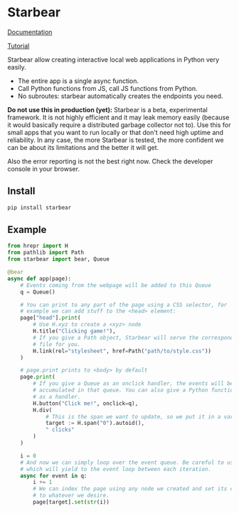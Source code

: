 
# Starbear

[Documentation](https://starbear.readthedocs.io/en/latest/)

[Tutorial](https://starbear.readthedocs.io/en/latest/tutorial.html#tutorial)

Starbear allow creating interactive local web applications in Python very easily.

* The entire app is a single async function.
* Call Python functions from JS, call JS functions from Python.
* No subroutes: starbear automatically creates the endpoints you need.

**Do not use this in production (yet):** Starbear is a beta, experimental framework. It is not highly efficient and it may leak memory easily (because it would basically require a distributed garbage collector not to). Use this for small apps that you want to run locally or that don't need high uptime and reliability. In any case, the more Starbear is tested, the more confident we can be about its limitations and the better it will get.

Also the error reporting is not the best right now. Check the developer console in your browser.


## Install

```bash
pip install starbear
```


## Example


```python
from hrepr import H
from pathlib import Path
from starbear import bear, Queue

@bear
async def app(page):
    # Events coming from the webpage will be added to this Queue
    q = Queue()

    # You can print to any part of the page using a CSS selector, for
    # example we can add stuff to the <head> element:
    page["head"].print(
        # Use H.xyz to create a <xyz> node
        H.title("Clicking game!"),
        # If you give a Path object, Starbear will serve the corresponding
        # file for you.
        H.link(rel="stylesheet", href=Path("path/to/style.css"))
    )

    # page.print prints to <body> by default
    page.print(
        # If you give a Queue as an onclick handler, the events will be
        # accumulated in that queue. You can also give a Python function
        # as a handler.
        H.button("Click me!", onclick=q),
        H.div(
            # This is the span we want to update, so we put it in a variable
            target := H.span("0").autoid(),
            " clicks"
        )
    )

    i = 0
    # And now we can simply loop over the event queue. Be careful to use *async* for,
    # which will yield to the event loop between each iteration.
    async for event in q:
        i += 1
        # We can index the page using any node we created and set its contents
        # to whatever we desire.
        page[target].set(str(i))
```
